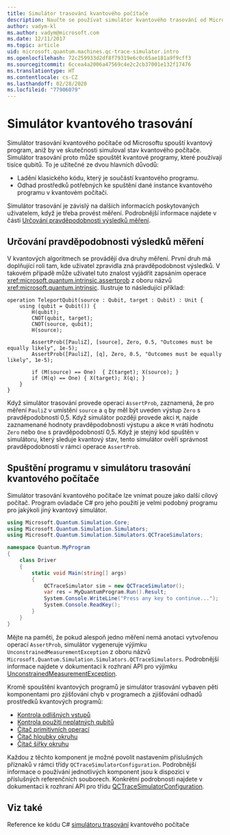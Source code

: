 ```yaml
---
title: Simulátor trasování kvantového počítače
description: Naučte se používat simulátor kvantového trasování od Microsoftu k ladění klasického kódu a odhadu požadavků na prostředky v kvantovém programu.
author: vadym-kl
ms.author: vadym@microsoft.com
ms.date: 12/11/2017
ms.topic: article
uid: microsoft.quantum.machines.qc-trace-simulator.intro
ms.openlocfilehash: 72c259933d2df8f79319e6c0c65ae181a9f9cff3
ms.sourcegitcommit: 6ccea4a2006a47569c4e2c2cb37001e132f17476
ms.translationtype: HT
ms.contentlocale: cs-CZ
ms.lasthandoff: 02/28/2020
ms.locfileid: "77906079"
---
```

# <a name="quantum-trace-simulator"></a>Simulátor kvantového trasování

Simulátor trasování kvantového počítače od Microsoftu spouští kvantový program, aniž by ve skutečnosti simuloval stav kvantového počítače.  Simulátor trasování proto může spouštět kvantové programy, které používají tisíce qubitů.  To je užitečné ze dvou hlavních důvodů: 

* Ladění klasického kódu, který je součástí kvantového programu. 
* Odhad prostředků potřebných ke spuštění dané instance kvantového programu v kvantovém počítači.

Simulátor trasování je závislý na dalších informacích poskytovaných uživatelem, když je třeba provést měření. Podrobnější informace najdete v části [Určování pravděpodobnosti výsledků měření](#providing-the-probability-of-measurement-outcomes). 

## <a name="providing-the-probability-of-measurement-outcomes"></a>Určování pravděpodobnosti výsledků měření

V kvantových algoritmech se provádějí dva druhy měření. První druh má doplňující roli tam, kde uživatel zpravidla zná pravděpodobnost výsledků. V takovém případě může uživatel tuto znalost vyjádřit zapsáním operace <xref:microsoft.quantum.intrinsic.assertprob> z oboru názvů <xref:microsoft.quantum.intrinsic>. Ilustruje to následující příklad:

```qsharp
operation TeleportQubit(source : Qubit, target : Qubit) : Unit {
    using (qubit = Qubit()) {
        H(qubit);
        CNOT(qubit, target);
        CNOT(source, qubit);
        H(source);

        AssertProb([PauliZ], [source], Zero, 0.5, "Outcomes must be equally likely", 1e-5);
        AssertProb([PauliZ], [q], Zero, 0.5, "Outcomes must be equally likely", 1e-5);

        if (M(source) == One)  { Z(target); X(source); }
        if (M(q) == One) { X(target); X(q); }
    }
}
```

Když simulátor trasování provede operaci `AssertProb`, zaznamená, že pro měření `PauliZ` v umístění `source` a `q` by měl být uveden výstup `Zero` s pravděpodobností 0,5. Když simulátor později provede akci `M`, najde zaznamenané hodnoty pravděpodobnosti výstupu a akce `M` vrátí hodnotu `Zero` nebo `One` s pravděpodobností 0,5. Když je stejný kód spuštěn v simulátoru, který sleduje kvantový stav, tento simulátor ověří správnost pravděpodobností v rámci operace `AssertProb`.

## <a name="running-your-program-with-the-quantum-computer-trace-simulator"></a>Spuštění programu v simulátoru trasování kvantového počítače 

Simulátor trasování kvantového počítače lze vnímat pouze jako další cílový počítač. Program ovladače C# pro jeho použití je velmi podobný programu pro jakýkoli jiný kvantový simulátor. 

```csharp
using Microsoft.Quantum.Simulation.Core;
using Microsoft.Quantum.Simulation.Simulators;
using Microsoft.Quantum.Simulation.Simulators.QCTraceSimulators;

namespace Quantum.MyProgram
{
    class Driver
    {
        static void Main(string[] args)
        {
            QCTraceSimulator sim = new QCTraceSimulator();
            var res = MyQuantumProgram.Run().Result;
            System.Console.WriteLine("Press any key to continue...");
            System.Console.ReadKey();
        }
    }
}
```

Mějte na paměti, že pokud alespoň jedno měření nemá anotaci vytvořenou operací `AssertProb`, simulátor vygeneruje výjimku `UnconstrainedMeasurementException` z oboru názvů `Microsoft.Quantum.Simulation.Simulators.QCTraceSimulators`. Podrobnější informace najdete v dokumentaci k rozhraní API pro výjimku [UnconstrainedMeasurementException](xref:Microsoft.Quantum.Simulation.Simulators.QCTraceSimulators.UnconstrainedMeasurementException).

Kromě spouštění kvantových programů je simulátor trasování vybaven pěti komponentami pro zjišťování chyb v programech a zjišťování odhadů prostředků kvantových programů: 

* [Kontrola odlišných vstupů](xref:microsoft.quantum.machines.qc-trace-simulator.distinct-inputs)
* [Kontrola použití neplatných qubitů](xref:microsoft.quantum.machines.qc-trace-simulator.invalidated-qubits)
* [Čítač primitivních operací](xref:microsoft.quantum.machines.qc-trace-simulator.primitive-counter)
* [Čítač hloubky okruhu](xref:microsoft.quantum.machines.qc-trace-simulator.depth-counter)
* [Čítač šířky okruhu](xref:microsoft.quantum.machines.qc-trace-simulator.width-counter)

Každou z těchto komponent je možné povolit nastavením příslušných příznaků v rámci třídy `QCTraceSimulatorConfiguration`. Podrobnější informace o používání jednotlivých komponent jsou k dispozici v příslušných referenčních souborech. Konkrétní podrobnosti najdete v dokumentaci k rozhraní API pro třídu [QCTraceSimulatorConfiguration](https://docs.microsoft.com/dotnet/api/Microsoft.Quantum.Simulation.Simulators.QCTraceSimulators.QCTraceSimulatorConfiguration).

## <a name="see-also"></a>Viz také
Reference ke kódu C# [simulátoru trasování](xref:Microsoft.Quantum.Simulation.Simulators.QCTraceSimulators.QCTraceSimulator) kvantového počítače 

